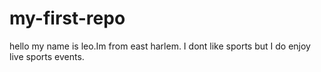 # my-first-repo
hello my name is leo.Im from east harlem.
I dont like sports but I do enjoy live sports 
events.

